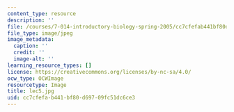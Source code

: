 ```yaml
---
content_type: resource
description: ''
file: /courses/7-014-introductory-biology-spring-2005/cc7cfefab441bf80d69709fc51dc6ce3_lec5.jpg
file_type: image/jpeg
image_metadata:
  caption: ''
  credit: ''
  image-alt: ''
learning_resource_types: []
license: https://creativecommons.org/licenses/by-nc-sa/4.0/
ocw_type: OCWImage
resourcetype: Image
title: lec5.jpg
uid: cc7cfefa-b441-bf80-d697-09fc51dc6ce3
---
```

